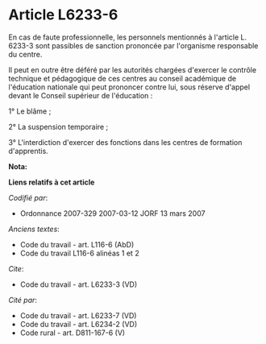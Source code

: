 # Article L6233-6

En cas de faute professionnelle, les personnels mentionnés à l'article L. 6233-3 sont passibles de sanction prononcée par
l'organisme responsable du centre.

Il peut en outre être déféré par les autorités chargées d'exercer le contrôle technique et pédagogique de ces centres au
conseil académique de l'éducation nationale qui peut prononcer contre lui, sous réserve d'appel devant le Conseil supérieur
de l'éducation :

1° Le blâme ;

2° La suspension temporaire ;

3° L'interdiction d'exercer des fonctions dans les centres de formation d'apprentis.

**Nota:**



**Liens relatifs à cet article**

_Codifié par_:

  - Ordonnance 2007-329 2007-03-12 JORF 13 mars 2007

_Anciens textes_:

  - Code du travail - art. L116-6 (AbD)
  - Code du travail L116-6 alinéas 1 et 2

_Cite_:

  - Code du travail - art. L6233-3 (VD)

_Cité par_:

  - Code du travail - art. L6233-7 (VD)
  - Code du travail - art. L6234-2 (VD)
  - Code rural - art. D811-167-6 (V)
